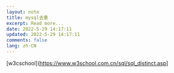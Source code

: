 ```yaml
---
layout: note
title: mysql去重
excerpt: Read more...
date: 2022-5-29 14:17:11
updated: 2022-5-29 14:17:11
comments: false
lang: zh-CN
---
```


[w3cschool](https://www.w3school.com.cn/sql/sql_distinct.asp]
  